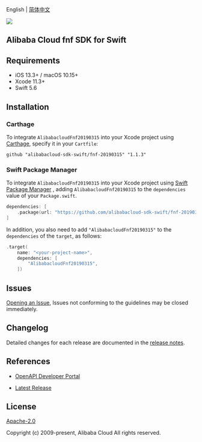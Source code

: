 English | [简体中文](README-CN.md)

![](https://aliyunsdk-pages.alicdn.com/icons/AlibabaCloud.svg)

## Alibaba Cloud fnf SDK for Swift

## Requirements

- iOS 13.3+ / macOS 10.15+
- Xcode 11.3+
- Swift 5.6

## Installation

### Carthage

To integrate `AlibabacloudFnf20190315` into your Xcode project using [Carthage](https://github.com/Carthage/Carthage), specify it in your `Cartfile`:

```ogdl
github "alibabacloud-sdk-swift/fnf-20190315" "1.1.3"
```

### Swift Package Manager

To integrate `AlibabacloudFnf20190315` into your Xcode project using [Swift Package Manager](https://swift.org/package-manager/) , adding `AlibabacloudFnf20190315` to the `dependencies` value of your `Package.swift`.

```swift
dependencies: [
    .package(url: "https://github.com/alibabacloud-sdk-swift/fnf-20190315.git", from: "1.1.3")
]
```

In addition, you also need to add `"AlibabacloudFnf20190315"` to the `dependencies` of the `target`, as follows:

```swift
.target(
    name: "<your-project-name>",
    dependencies: [
        "AlibabacloudFnf20190315",
    ])
```

## Issues

[Opening an Issue](https://github.com/alibabacloud-sdk-swift/fnf-20190315/issues/new), Issues not conforming to the guidelines may be closed immediately.

## Changelog

Detailed changes for each release are documented in the [release notes](./ChangeLog.txt).

## References

* [OpenAPI Developer Portal](https://next.api.alibabacloud.com/home)
- [Latest Release](https://github.com/alibabacloud-sdk-swift/fnf-20190315)

## License

[Apache-2.0](http://www.apache.org/licenses/LICENSE-2.0)

Copyright (c) 2009-present, Alibaba Cloud All rights reserved.
